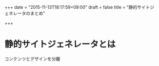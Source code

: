 +++
date = "2015-11-13T18:17:59+09:00"
draft = false
title = "静的サイトジェネレータのまとめ"

+++

# 静的サイトジェネレータとは

コンテンツとデザインを分離

# 

